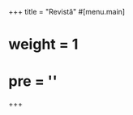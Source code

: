 +++
title = "Revistă"
#[menu.main]
#  weight = 1
#  pre = '<i class="fas fa-fw fa-columns"></i>'
+++

